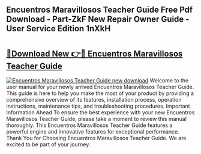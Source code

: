 ## Encuentros Maravillosos Teacher Guide Free Pdf Download - Part-ZkF New Repair Owner Guide - User Service Edition 1nXkH

# <h2><a href="http://bc92526.oget.top/?id=Encuentros+Maravillosos+Teacher+Guide">🔗Download New 👉🔴 Encuentros Maravillosos Teacher Guide</a></h2>

[![Encuentros Maravillosos Teacher Guide new download](https://i.imgur.com/5g1atiW.png)](http://bc92526.oget.top/?id=Encuentros+Maravillosos+Teacher+Guide)
Welcome to the user manual for your newly arrived Encuentros Maravillosos Teacher Guide. This guide is here to help you make the most of your product by providing a comprehensive overview of its features, installation process, operation instructions, maintenance tips, and troubleshooting procedures. Important Information Ahead To ensure the best experience with your new Encuentros Maravillosos Teacher Guide, please take a moment to review this manual thoroughly. This Encuentros Maravillosos Teacher Guide features a powerful engine and innovative features for exceptional performance. Thank You for Choosing Encuentros Maravillosos Teacher Guide. We are excited to be part of your journey.
